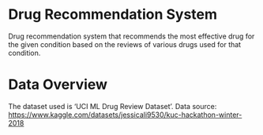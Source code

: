 # Drug Recommendation System
Drug recommendation system that recommends the most effective drug for the given condition based on the reviews of various
drugs used for that condition.

# Data Overview
The dataset used is ‘UCI ML Drug Review Dataset’.
Data source: https://www.kaggle.com/datasets/jessicali9530/kuc-hackathon-winter-2018
